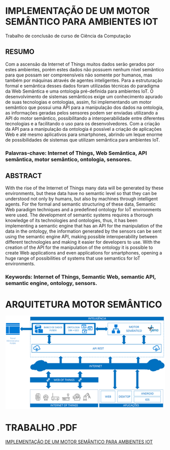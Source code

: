 # IMPLEMENTAÇÃO DE UM MOTOR SEMÂNTICO PARA AMBIENTES IOT
Trabalho de conclusão de curso de Ciência da Computação

## RESUMO
Com a ascensão da Internet of Things muitos dados serão gerados por estes ambientes, porém estes dados não possuem nenhum nível semântico para que possam ser compreensíveis não somente por humanos, mas também por máquinas através de agentes inteligentes. Para a estruturação formal e semântica desses dados foram utilizadas técnicas do paradigma da Web Semântica e uma ontologia pré-definida para ambientes IoT. O desenvolvimento de sistemas semânticos exige um conhecimento apurado de suas tecnologias e ontologias, assim, foi implementando um motor
semântico que possui uma API para a manipulação dos dados na ontologia, as informações geradas pelos sensores podem ser enviadas utilizando a API do motor semântico, possibilitando a interoperabilidade entre diferentes tecnologias e a facilitando o uso para os desenvolvedores. Com a criação da API para a manipulação da ontologia é possível a criação de aplicações Web e até mesmo aplicativos para smartphones, abrindo um leque enorme de possibilidades de sistemas que utilizam semântica para ambientes IoT.

### Palavras-chave: Internet of Things, Web Semântica, API semântica, motor semântico, ontologia, sensores.

## ABSTRACT
With the rise of the Internet of Things many data will be generated by these environments, but these data have no semantic level so that they can be understood not only by humans, but also by machines through intelligent agents. For the formal and semantic structuring of these data, Semantic Web paradigm techniques and a predefined ontology for IoT environments were used. The development of semantic
systems requires a thorough knowledge of its technologies and ontologies, thus, it has been implementing a semantic engine that has an API for the manipulation of the data in the ontology, the information generated by the sensors can be sent using the semantic engine API, making possible interoperability between different technologies and making it easier for developers to use. With the creation of the API for the manipulation of the ontology it is possible to create Web applications and even applications for smartphones, opening a huge range of possibilities of systems that use semantics for IoT environments.

### Keywords: Internet of Things, Semantic Web, semantic API, semantic engine, ontology, sensors.


# ARQUITETURA MOTOR SEMÂNTICO
![Arquitetura](arquitetura.png)


# TRABALHO .PDF
[IMPLEMENTAÇÃO DE UM MOTOR SEMÂNTICO PARA AMBIENTES IOT](Monografia.pdf)

